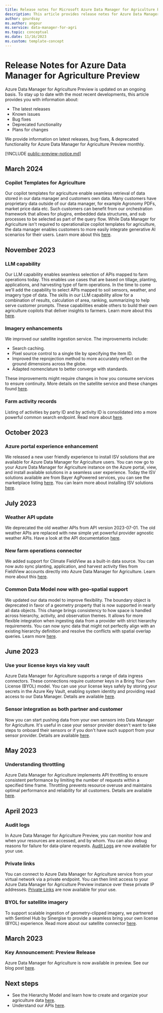 ```yaml
---
title: Release notes for Microsoft Azure Data Manager for Agriculture Preview 
description: This article provides release notes for Azure Data Manager for Agriculture Preview releases, improvements, bug fixes, and known issues. 
author: gourdsay 
ms.author: angour 
ms.service: data-manager-for-agri 
ms.topic: conceptual 
ms.date: 11/16/2023 
ms.custom: template-concept 
---
```


# Release Notes for Azure Data Manager for Agriculture Preview 

Azure Data Manager for Agriculture Preview is updated on an ongoing basis. To stay up to date with the most recent developments, this article provides you with information about:

- The latest releases
- Known issues
- Bug fixes
- Deprecated functionality
- Plans for changes

 We provide information on latest releases, bug fixes, & deprecated functionality for Azure Data Manager for Agriculture Preview monthly.

[!INCLUDE [public-preview-notice.md](includes/public-preview-notice.md)]

## March 2024

### Copilot Templates for Agriculture
Our copilot templates for agriculture enable seamless retrieval of data stored in our data manager and customers own data. Many customers have proprietary data outside of our data manager, for example Agronomy PDFs, market price data etc. Such customers can benefit from our orchestration framework that allows for plugins, embedded data structures, and sub processes to be selected as part of the query flow. While Data Manager for Agriculture isn't required to operationalize copilot templates for agriculture, the data manager enables customers to more easily integrate generative AI scenarios for their users. Learn more about this [here](concepts-llm-apis.md).

## November 2023

### LLM capability
Our LLM capability enables seamless selection of APIs mapped to farm operations today. This enables use cases that are based on tillage, planting, applications, and harvesting type of farm operations. In the time to come we'll add the capability to select APIs mapped to soil sensors, weather, and imagery type of data. The skills in our LLM capability allow for a combination of results, calculation of area, ranking, summarizing to help serve customer prompts. These capabilities enable others to build their own agriculture copilots that deliver insights to farmers. Learn more about this [here](concepts-llm-apis.md).

### Imagery enhancements
We improved our satellite ingestion service. The improvements include:
- Search caching.
- Pixel source control to a single tile by specifying the item ID.
- Improved the reprojection method to more accurately reflect on the ground dimensions across the globe.
- Adapted nomenclature to better converge with standards. 

These improvements might require changes in how you consume services to ensure continuity. More details on the satellite service and these changes found [here](concepts-ingest-satellite-imagery.md).

### Farm activity records
Listing of activities by party ID and by activity ID is consolidated into a more powerful common search endpoint. Read more about [here](how-to-ingest-and-egress-farm-operations-data.md).

## October 2023

### Azure portal experience enhancement
We released a new user friendly experience to install ISV solutions that are available for Azure Data Manager for Agriculture users. You can now go to your Azure Data Manager for Agriculture instance on the Azure portal, view, and install available solutions in a seamless user experience. Today the ISV solutions available are from Bayer AgPowered services, you can see the marketplace listing [here](https://azuremarketplace.microsoft.com/marketplace/apps?search=bayer&page=1). You can learn more about installing ISV solutions [here](how-to-set-up-isv-solution.md).

## July 2023

### Weather API update 
We deprecated the old weather APIs from API version 2023-07-01. The old weather APIs are replaced with new simple yet powerful provider agnostic weather APIs. Have a look at the API documentation [here](/rest/api/data-manager-for-agri/#weather). 

### New farm operations connector
We added support for Climate FieldView as a built-in data source. You can now auto sync planting, application, and harvest activity files from FieldView accounts directly into Azure Data Manager for Agriculture. Learn more about this [here](concepts-farm-operations-data.md).

### Common Data Model now with geo-spatial support
We updated our data model to improve flexibility. The boundary object is deprecated in favor of a geometry property that is now supported in nearly all data objects. This change brings consistency to how space is handled across hierarchy, activity, and observation themes. It allows for more flexible integration when ingesting data from a provider with strict hierarchy requirements. You can now sync data that might not perfectly align with an existing hierarchy definition and resolve the conflicts with spatial overlap queries. Learn more [here](concepts-hierarchy-model.md).

## June 2023

### Use your license keys via key vault
Azure Data Manager for Agriculture supports a range of data ingress connectors. These connections require customer keys in a Bring Your Own License (BYOL) model. You can use your license keys safely by storing your secrets in the Azure Key Vault, enabling system identity and providing read access to our Data Manager. Details are available [here](concepts-byol-and-credentials.md).

### Sensor integration as both partner and customer
Now you can start pushing data from your own sensors into Data Manager for Agriculture. It's useful in case your sensor provider doesn't want to take steps to onboard their sensors or if you don't have such support from your sensor provider. Details are available [here](how-to-set-up-sensor-as-customer-and-partner.md).

## May 2023

### Understanding throttling
Azure Data Manager for Agriculture implements API throttling to ensure consistent performance by limiting the number of requests within a specified time frame. Throttling prevents resource overuse and maintains optimal performance and reliability for all customers. Details are available [here](concepts-understanding-throttling.md).

## April 2023

### Audit logs
In Azure Data Manager for Agriculture Preview, you can monitor how and when your resources are accessed, and by whom. You can also debug reasons for failure for data-plane requests. [Audit Logs](how-to-set-up-audit-logs.md) are now available for your use.  

### Private links
You can connect to Azure Data Manager for Agriculture service from your virtual network via a private endpoint. You can then limit access to your Azure Data Manager for Agriculture Preview instance over these private IP addresses. [Private Links](how-to-set-up-private-links.md) are now available for your use.  

### BYOL for satellite imagery
To support scalable ingestion of geometry-clipped imagery, we partnered with Sentinel Hub by Sinergise to provide a seamless bring your own license (BYOL) experience. Read more about our satellite connector [here](concepts-ingest-satellite-imagery.md). 

## March 2023

### Key Announcement: Preview Release
Azure Data Manager for Agriculture is now available in preview. See our blog post [here](https://azure.microsoft.com/blog/announcing-microsoft-azure-data-manager-for-agriculture-accelerating-innovation-across-the-agriculture-value-chain/).

## Next steps
* See the Hierarchy Model and learn how to create and organize your agriculture data  [here](./concepts-hierarchy-model.md).
* Understand our APIs [here](/rest/api/data-manager-for-agri).